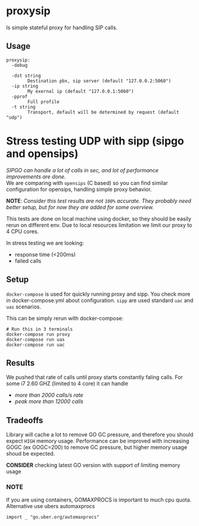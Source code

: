 # proxysip

Is simple stateful proxy for handling SIP calls.

## Usage
```
proxysip:
  -debug
    	
  -dst string
    	Destination pbx, sip server (default "127.0.0.2:5060")
  -ip string
    	My exernal ip (default "127.0.0.1:5060")
  -pprof
    	Full profile
  -t string
    	Transport, default will be determined by request (default "udp")
```


# Stress testing UDP with sipp (sipgo and opensips)

*SIPGO can handle a lot of calls in sec, and lot of performance improvements are done.*  
We are comparing with `opensips` (C based) so you can find similar configuration for opensips, handling simple proxy behavior.

**NOTE**: *Consider this test results are not `100%` accurate. They probably need better setup, but for now they are added for some overview.*

This tests are done on local machine using docker, so they should be easily rerun on different env.
Due to local resources limitation we limit our proxy to 4 CPU cores.

In stress testing we are looking:
  - response time (<200ms)
  - failed calls

## Setup

`docker-compose` is used for quickly running proxy and sipp. You check more in docker-compose.yml about configuration.
`sipp` are used standard `uac` and `uas` scenarios. 

This can be simply rerun with docker-compose:

```
# Run this in 3 terminals
docker-compose run proxy
docker-compose run uas
docker-compose run uac
```

## Results
We pushed that rate of calls until proxy starts constantly faling calls.
For some i7 2.60 GHZ (limited to 4 core) it can handle 
- *more than 2000 calls/s rate*
- *peak more than 12000 calls*

## Tradeoffs
Library will cache a lot to remove GO GC pressure, and therefore you should expect
`HIGH` memory usage. 
Performance can be improved with increasing GOGC (ex GOGC=200) to remove GC pressure,
but higher memory usage shoud be expected.

**CONSIDER** checking latest GO version with support of limiting memory usage


### NOTE

If you are using containers, GOMAXPROCS is important to much cpu quota. Alternative use ubers automaxprocs
```
import _ "go.uber.org/automaxprocs"
```